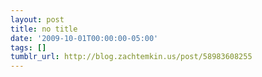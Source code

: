```yaml
---
layout: post
title: no title
date: '2009-10-01T00:00:00-05:00'
tags: []
tumblr_url: http://blog.zachtemkin.us/post/58983608255
---
```

